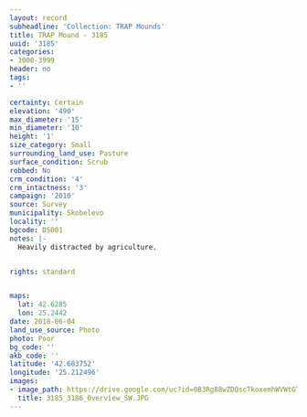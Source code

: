 ```yaml
---
layout: record
subheadline: 'Collection: TRAP Mounds'
title: TRAP Mound - 3185
uuid: '3185'
categories:
- 3000-3999
header: no
tags:
- ''

certainty: Certain
elevation: '490'
max_diameter: '15'
min_diameter: '10'
height: '1'
size_category: Small
surrounding_land_use: Pasture
surface_condition: Scrub
robbed: No
crm_condition: '4'
crm_intactness: '3'
campaign: '2010'
source: Survey
municipality: Skobelevo
locality: ''
bgcode: DS001
notes: |-
  Heavily distracted by agriculture.


rights: standard


maps:
  lat: 42.6285
  lon: 25.2442
date: 2018-06-04
land_use_source: Photo
photo: Poor
bg_code: ''
akb_code: ''
latitude: '42.683752'
longitude: '25.212496'
images:
- image_path: https://drive.google.com/uc?id=0B3Rg88wZDQscTkoxemhWVWtGTDA
  title: 3185_3186_Overview_SW.JPG
---
```

